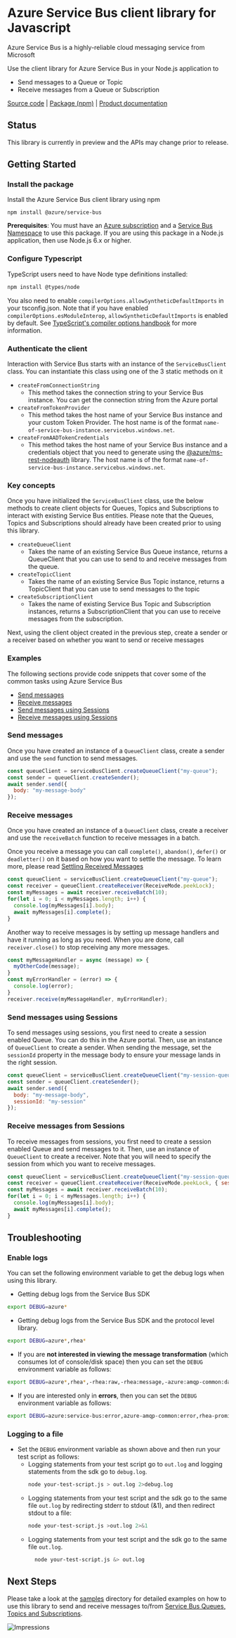 # Azure Service Bus client library for Javascript

Azure Service Bus is a highly-reliable cloud messaging service from Microsoft

Use the client library for Azure Service Bus in your Node.js application to
- Send messages to a Queue or Topic
- Receive messages from a Queue or Subscription

[Source code](https://github.com/Azure/azure-sdk-for-js/tree/master/packages/%40azure/servicebus/data-plane) | [Package (npm)](https://www.npmjs.com/package/@azure/service-bus) | [Product documentation](https://azure.microsoft.com/en-us/services/service-bus/)

## Status

This library is currently in preview and the APIs may change prior to release.

## Getting Started

### Install the package

Install the Azure Service Bus client library using npm

`npm install @azure/service-bus`

**Prerequisites**: You must have an [Azure subscription](https://azure.microsoft.com/free/) and a
[Service Bus Namespace](https://docs.microsoft.com/en-us/azure/service-bus-messaging/) to use this package.
If you are using this package in a Node.js application, then use Node.js 6.x or higher.

### Configure Typescript

TypeScript users need to have Node type definitions installed:

```bash
npm install @types/node
```

You also need to enable `compilerOptions.allowSyntheticDefaultImports` in your tsconfig.json. Note that if you have enabled `compilerOptions.esModuleInterop`, `allowSyntheticDefaultImports` is enabled by default. See [TypeScript's compiler options handbook](https://www.typescriptlang.org/docs/handbook/compiler-options.html) for more information.


### Authenticate the client

Interaction with Service Bus starts with an instance of the `ServiceBusClient` class. You can instantiate
this class using one of the 3 static methods on it
- `createFromConnectionString`
  - This method takes the connection string to your Service Bus instance. You can get the connection string
  from the Azure portal
- `createFromTokenProvider`
  - This method takes the host name of your Service Bus instance and your custom Token Provider. The
  host name is of the format `name-of-service-bus-instance.servicebus.windows.net`.
- `createFromAADTokenCredentials`
  - This method takes the host name of your Service Bus instance and a credentials object that you need
  to generate using the [@azure/ms-rest-nodeauth](https://www.npmjs.com/package/@azure/ms-rest-nodeauth)
  library. The host name is of the format `name-of-service-bus-instance.servicebus.windows.net`.

### Key concepts

Once you have initialized the `ServiceBusClient` class, use the below methods to create client
objects for Queues, Topics and Subscriptions to interact with existing Service Bus entities. Please
note that the Queues, Topics and Subscriptions should already have been created prior to using this
library.
- `createQueueClient`
  - Takes the name of an existing Service Bus Queue instance, returns a QueueClient that you can use
   to send to and receive messages from the queue.
- `createTopicClient`
  - Takes the name of an existing Service Bus Topic instance, returns a TopicClient that you can use
   to send messages to the topic
- `createSubscriptionClient`
  - Takes the name of existing Service Bus Topic and Subscription instances, returns a SubscriptionClient
  that you can use to receive messages from the subscription.

Next, using the client object created in the previous step, create a sender or a receiver based on
whether you want to send or receive messages

### Examples

The following sections provide code snippets that cover some of the common tasks using Azure Service Bus

- [Send messages](#send-messages)
- [Receive messages](#receive-messages)
- [Send messages using Sessions](#send-messages-using-sessions)
- [Receive messages using Sessions](#receive-messages-using-sessions)

### Send messages

Once you have created an instance of a `QueueClient` class, create a sender and use the `send`
function to send messages.

```javascript
const queueClient = serviceBusClient.createQueueClient("my-queue");
const sender = queueClient.createSender();
await sender.send({
  body: "my-message-body"
});
```

### Receive messages

Once you have created an instance of a `QueueClient` class, create a receiver and use the `receiveBatch`
function to receive messages in a batch.

Once you receive a message you can call `complete()`, `abandon()`, `defer()` or `deadletter()` on it
based on how you want to settle the message. To learn more, please read [Settling Received Messages](https://docs.microsoft.com/en-us/azure/service-bus-messaging/message-transfers-locks-settlement#settling-receive-operations)

```javascript
const queueClient = serviceBusClient.createQueueClient("my-queue");
const receiver = queueClient.createReceiver(ReceiveMode.peekLock);
const myMessages = await receiver.receiveBatch(10);
for(let i = 0; i < myMessages.length; i++) {
  console.log(myMessages[i].body);
  await myMessages[i].complete();
}
```

Another way to receive messages is by setting up message handlers and have it running as long as you
need. When you are done, call `receiver.close()` to stop receiving any more messages.

```javascript
const myMessageHandler = async (message) => {
  myOtherCode(message);
}
const myErrorHandler = (error) => {
  console.log(error);
}
receiver.receive(myMessageHandler, myErrorHandler);
```

### Send messages using Sessions

To send messages using sessions, you first need to create a session enabled Queue. You can do this
in the Azure portal. Then, use an instance of `QueueClient` to create a sender. When sending the
message, set the `sessionId` property in the message body to ensure your message lands in the right session.

```javascript
const queueClient = serviceBusClient.createQueueClient("my-session-queue");
const sender = queueClient.createSender();
await sender.send({
  body: "my-message-body",
  sessionId: "my-session"
});
```

### Receive messages from Sessions

To receive messages from sessions, you first need to create a session enabled Queue and send messages
to it. Then, use an instance of `QueueClient` to create a receiver. Note that you will need to specify
the session from which you want to receive messages.

```javascript
const queueClient = serviceBusClient.createQueueClient("my-session-queue");
const receiver = queueClient.createReceiver(ReceiveMode.peekLock, { sessionId: "my-session"});
const myMessages = await receiver.receiveBatch(10);
for(let i = 0; i < myMessages.length; i++) {
  console.log(myMessages[i].body);
  await myMessages[i].complete();
}
```

## Troubleshooting

### Enable logs

You can set the following environment variable to get the debug logs when using this library.

- Getting debug logs from the Service Bus SDK

```bash
export DEBUG=azure*
```

- Getting debug logs from the Service Bus SDK and the protocol level library.

```bash
export DEBUG=azure*,rhea*
```

- If you are **not interested in viewing the message transformation** (which consumes lot of console/disk space) then you can set the `DEBUG` environment variable as follows:

```bash
export DEBUG=azure*,rhea*,-rhea:raw,-rhea:message,-azure:amqp-common:datatransformer
```

- If you are interested only in **errors**, then you can set the `DEBUG` environment variable as follows:

```bash
export DEBUG=azure:service-bus:error,azure-amqp-common:error,rhea-promise:error,rhea:events,rhea:frames,rhea:io,rhea:flow
```

### Logging to a file

- Set the `DEBUG` environment variable as shown above and then run your test script as follows:
  - Logging statements from your test script go to `out.log` and logging statements from the sdk go to `debug.log`.
    ```bash
    node your-test-script.js > out.log 2>debug.log
    ```
  - Logging statements from your test script and the sdk go to the same file `out.log` by redirecting stderr to stdout (&1), and then redirect stdout to a file:
    ```bash
    node your-test-script.js >out.log 2>&1
    ```
  - Logging statements from your test script and the sdk go to the same file `out.log`.
    ```bash
      node your-test-script.js &> out.log
    ```

## Next Steps

Please take a look at the [samples](https://github.com/Azure/azure-sdk-for-js/tree/master/sdk/servicebus/service-bus/samples)
directory for detailed examples on how to use this library to send and receive messages to/from
[Service Bus Queues, Topics and Subscriptions](https://docs.microsoft.com/en-us/azure/service-bus-messaging/service-bus-messaging-overview).


![Impressions](https://azure-sdk-impressions.azurewebsites.net/api/impressions/azure-sdk-for-js/sdk/servicebus/service-bus/README.png)

